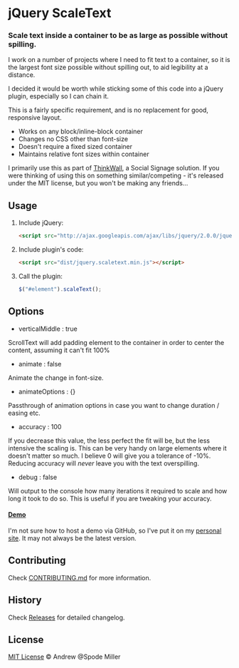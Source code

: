 # jQuery ScaleText

### Scale text inside a container to be as large as possible without spilling.

I work on a number of projects where I need to fit text to a container, so it is the largest font size possible without spilling out, to aid legibility at a distance.

I decided it would be worth while sticking some of this code into a jQuery plugin, especially so I can chain it.

This is a fairly specific requirement, and is no replacement for good, responsive layout.

* Works on any block/inline-block container
* Changes no CSS other than font-size
* Doesn't require a fixed sized container
* Maintains relative font sizes within container

I primarily use this as part of [ThinkWall](http://thinkwall.com), a Social Signage solution. If you were thinking of using this on something similar/competing - it's released under the MIT license, but you won't be making any friends...

## Usage

1. Include jQuery:

	```html
	<script src="http://ajax.googleapis.com/ajax/libs/jquery/2.0.0/jquery.min.js"></script>
	```

2. Include plugin's code:

	```html
	<script src="dist/jquery.scaletext.min.js"></script>
	```

3. Call the plugin:

	```javascript
	$("#element").scaleText();
	```

## Options

* verticalMiddle : true

ScrollText will add padding element to the container in order to center the content, assuming it can't fit 100%

* animate : false

Animate the change in font-size.

* animateOptions : {}

Passthrough of animation options in case you want to change duration / easing etc.

* accuracy : 100

If you decrease this value, the less perfect the fit will be, but the less intensive the scaling is. This can be very handy on large elements where it doesn't matter so much. I believe 0 will give you a tolerance of -10%. Reducing accuracy will *never* leave you with the text overspilling.

* debug : false

Will output to the console how many iterations it required to scale and how long it took to do so. This is useful if you are tweaking your accuracy.


#### [Demo](https://github.com/unclespode/jquery-scaletext/tree/master/demo)

I'm not sure how to host a demo via GitHub, so I've put it on my [personal site](http://spode.me/jquery-scaletext/demo). It may not always be the latest version.

## Contributing

Check [CONTRIBUTING.md](https://github.com/unclespode/jquery-scaletext/blob/master/CONTRIBUTING.md) for more information.

## History

Check [Releases](https://github.com/unclespode/jquery-scaletext/releases) for detailed changelog.

## License

[MIT License](http://zenorocha.mit-license.org/) © Andrew @Spode Miller
